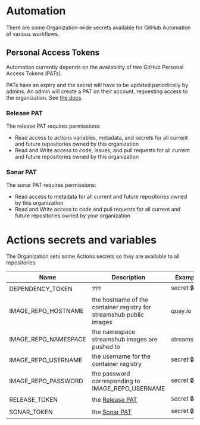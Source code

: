 # Automation

There are some Organization-wide secrets available for GitHub Automation of various workflows.

## Personal Access Tokens

Automation currently depends on the availability of two GitHub Personal Access Tokens (PATs).

PATs have an expiry and the secret will have to be updated periodically by admins. An admin will create
a PAT on their account, requesting access to the organization. See [the docs](https://docs.github.com/en/organizations/managing-programmatic-access-to-your-organization/managing-requests-for-personal-access-tokens-in-your-organization).

### Release PAT

The release PAT requires permissions:
- Read access to actions variables, metadata, and secrets for all current and future repositories owned by this
  organization
- Read and Write access to code, issues, and pull requests for all current and future repositories owned by this
  organization

### Sonar PAT

The sonar PAT requires permissions:
- Read access to metadata for all current and future repositories owned by this organization
- Read and Write access to code and pull requests for all current and future repositories owned by your organization

# Actions secrets and variables

The Organization sets some Actions secrets so they are available to all repositories

| Name                 | Description                                                         | Example       |
|----------------------|---------------------------------------------------------------------|---------------|
| DEPENDENCY_TOKEN     | ???                                                                 | secret :lock: |
| IMAGE_REPO_HOSTNAME  | the hostname of the container registry for streamshub public images | quay.io       |
| IMAGE_REPO_NAMESPACE | the namespace streamshub images are pushed to                       | streamshub    |
| IMAGE_REPO_USERNAME  | the username for the container registry                             | secret :lock: |
| IMAGE_REPO_PASSWORD  | the password corresponding to IMAGE_REPO_USERNAME                   | secret :lock: |
| RELEASE_TOKEN        | the [Release PAT](#release-pat)                                     | secret :lock: |
| SONAR_TOKEN          | the [Sonar PAT](#sonar-pat)                                         | secret :lock: |


